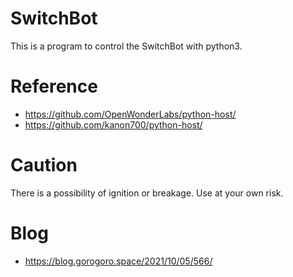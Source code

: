 # SwitchBot
This is a program to control the SwitchBot with python3.

# Reference
- https://github.com/OpenWonderLabs/python-host/
- https://github.com/kanon700/python-host/

# Caution
There is a possibility of ignition or breakage. Use at your own risk.

# Blog
- https://blog.gorogoro.space/2021/10/05/566/
